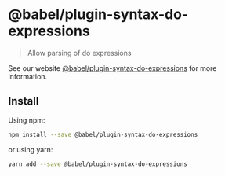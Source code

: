 # @babel/plugin-syntax-do-expressions

> Allow parsing of do expressions

See our website [@babel/plugin-syntax-do-expressions](https://new.babeljs.io/docs/en/next/babel-plugin-syntax-do-expressions.html) for more information.

## Install

Using npm:

```sh
npm install --save @babel/plugin-syntax-do-expressions
```

or using yarn:

```sh
yarn add --save @babel/plugin-syntax-do-expressions
```
